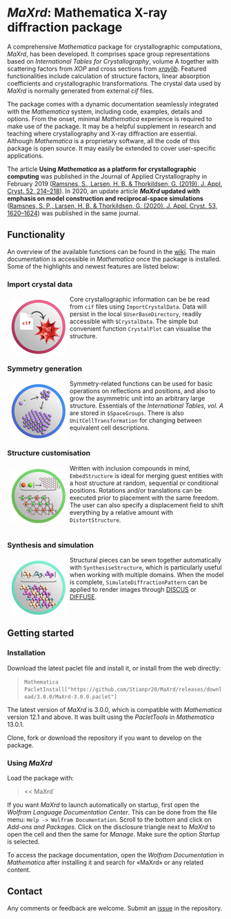# _MaXrd_: Mathematica X-ray diffraction package
A comprehensive _Mathematica_ package for crystallographic computations, _MaXrd_, has been developed. It comprises space group representations based on _International Tables for Crystallography_, volume A together with scattering factors from _XOP_ and cross sections from [_xraylib_](https://github.com/tschoonj/xraylib).
Featured functionalities include calculation of structure factors, linear absorption coefficients and crystallographic transformations. The crystal data used by _MaXrd_ is normally generated from external _cif_ files.

The package comes with a dynamic documentation seamlessly integrated with the _Mathematica_ system, including code, examples, details and options. From the onset, minimal _Mathematica_ experience is required to make use of the package. It may be a helpful supplement in research and teaching where crystallography and X-ray diffraction are essential. Although _Mathematica_ is a proprietary software, all the code of this package is open source. It may easily be extended to cover user-specific applications.

The article **Using _Mathematica_ as a platform for crystallographic computing** was published in the Journal of Applied Crystallography in February 2019 ([Ramsnes, S., Larsen, H. B. & Thorkildsen, G. (2019). J. Appl. Cryst. 52, 214–218](https://doi.org/10.1107/S1600576718018071)).
In 2020, an update article **_MaXrd_ updated with emphasis on model construction and reciprocal-space simulations** ([Ramsnes, S. P., Larsen, H. B. & Thorkildsen, G. (2020). J. Appl. Cryst. 53, 1620–1624](https://doi.org/10.1107/S160057672001328X)) was published in the same journal.


## Functionality
An overview of the available functions can be found in the [wiki](https://github.com/Stianpr20/MaXrd/wiki).
The main documentation is accessible in _Mathematica_ once the package is installed.
Some of the highlights and newest features are listed below:

### Import crystal data
<img align="left" width="125" style="padding:10px" src="./MaXrd/Misc/Icons/icon1.png"/>

Core crystallographic information can be be read from `cif` files using `ImportCrystalData`.
Data will persist in the local `$UserBaseDirectory`, readily accessible with `$CrystalData`.
The simple but convenient function `CrystalPlot` can visualise the structure.
<br> <br> <br>

### Symmetry generation
<img align="left" width="125" style="padding:10px" src="./MaXrd/Misc/Icons/icon2.png"/>

Symmetry-related functions can be used for basic operations on reflections and positions, and also to grow the asymmetric unit into an arbitrary large structure.
Essentials of the _International Tables, vol. A_ are stored in `$SpaceGroups`.
There is also `UnitCellTransformation` for changing between equivalent cell descriptions.
<br> <br>

### Structure customisation
<img align="left" width="125" style="padding:10px" src="./MaXrd/Misc/Icons/icon3.png"/>

Written with inclusion compounds in mind, `EmbedStructure` is ideal for merging guest entities with a host structure at random, sequential or conditional positions.
Rotations and/or translations can be executed prior to placement with the same freedom.
The user can also specify a displacement field to shift everything by a relative amount with `DistortStructure`.
<br> <br>

### Synthesis and simulation
<img align="left" width="125" style="padding:10px" src="./MaXrd/Misc/Icons/icon6.png"/>

Structural pieces can be sewn together automatically with `SynthesiseStructure`, which is particularly useful when working with multiple domains.
When the model is complete, `SimulateDiffractionPattern` can be applied to render images through [DISCUS](https://github.com/tproffen/DiffuseCode) or [DIFFUSE](http://scripts.iucr.org/cgi-bin/paper?S1600576717015023).
<br> <br> <br>


## Getting started

### Installation
Download the latest paclet file and install it, or install from the web directly:
> `Mathematica
PacletInstall["https://github.com/Stianpr20/MaXrd/releases/download/3.0.0/MaXrd-3.0.0.paclet"]`

The latest version of _MaXrd_ is 3.0.0, which is compatible with _Mathematica_ version 12.1 and above.
It was built using the _PacletTools_ in _Mathematica_ 13.0.1.

Clone, fork or download the repository if you want to develop on the package.

### Using _MaXrd_
Load the package with:
> << MaXrd`

If you want _MaXrd_ to launch automatically on startup, first open the _Wolfram Language Documentation Center_. This can be done from the file menu: `Help -> Wolfram Documentation`. Scroll to the bottom and click on _Add-ons and Packages_. Click on the disclosure triangle next to _MaXrd_ to open the cell and then the same for _Manage_. Make sure the option _Startup_ is selected.

To access the package documentation, open the _Wolfram Documentation_ in _Mathematica_ after installing it and search for «MaXrd» or any related content.

## Contact
Any comments or feedback are welcome. Submit an [issue](https://github.com/Stianpr20/MaXrd/issues) in the repository.
